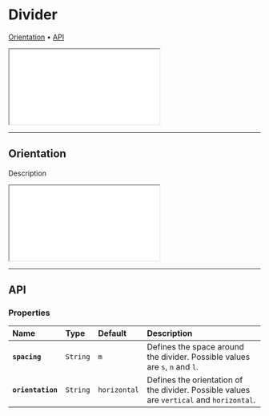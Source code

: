 # Divider

[Orientation](components/divider#orientation) • [API](components/divider#api)

<iframe src="./assets/docs/components/divider/main.html"></iframe>

---

## Orientation

Description

<iframe src="./assets/docs/components/divider/orientation.html"></iframe>

---

## API

### Properties

| Name | Type | Default | Description |
| :-- | :-- | :-- | :-- |
| **`spacing`** | `String` | `m` | Defines the space around the divider. Possible values are `s`, `n` and `l`. |
| **`orientation`** | `String` | `horizontal` | Defines the orientation of the divider. Possible values are `vertical` and `horizontal`. |